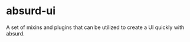 absurd-ui
=========

A set of mixins and plugins that can be utilized to create a UI quickly with absurd.
